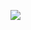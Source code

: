 ![]([URL_da_Imagem](https://moodle.utfpr.edu.br/pluginfile.php/3186218/mod_label/intro/Screenshot%20from%202023-08-29%2016-02-41.png)https://moodle.utfpr.edu.br/pluginfile.php/3186218/mod_label/intro/Screenshot%20from%202023-08-29%2016-02-41.png)
